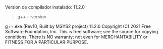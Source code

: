 Version de compilador instalado: 11.2.0

> g++ --version

g++.exe (Rev10, Built by MSYS2 project) 11.2.0
Copyright (C) 2021 Free Software Foundation, Inc.
This is free software; see the source for copying conditions.  There is NO
warranty; not even for MERCHANTABILITY or FITNESS FOR A PARTICULAR PURPOSE.
